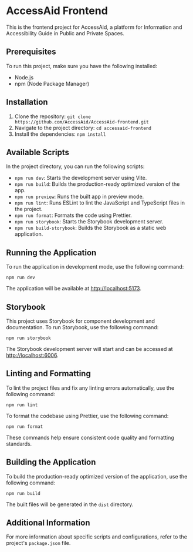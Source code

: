 # AccessAid Frontend

This is the frontend project for AccessAid, a platform for Information and Accessibility Guide in Public and Private Spaces.

## Prerequisites

To run this project, make sure you have the following installed:

- Node.js
- npm (Node Package Manager)

## Installation

1. Clone the repository: `git clone https://github.com/AccessAid/AccessAid-frontend.git`
2. Navigate to the project directory: `cd accessaid-frontend`
3. Install the dependencies: `npm install`

## Available Scripts

In the project directory, you can run the following scripts:

- `npm run dev`: Starts the development server using Vite.
- `npm run build`: Builds the production-ready optimized version of the app.
- `npm run preview`: Runs the built app in preview mode.
- `npm run lint`: Runs ESLint to lint the JavaScript and TypeScript files in the project.
- `npm run format`: Formats the code using Prettier.
- `npm run storybook`: Starts the Storybook development server.
- `npm run build-storybook`: Builds the Storybook as a static web application.

## Running the Application

To run the application in development mode, use the following command:

```
npm run dev
```

The application will be available at [http://localhost:5173](http://localhost:5173).

## Storybook

This project uses Storybook for component development and documentation. To run Storybook, use the following command:

```
npm run storybook
```

The Storybook development server will start and can be accessed at [http://localhost:6006](http://localhost:6006).

## Linting and Formatting

To lint the project files and fix any linting errors automatically, use the following command:

```
npm run lint
```

To format the codebase using Prettier, use the following command:

```
npm run format
```

These commands help ensure consistent code quality and formatting standards.

## Building the Application

To build the production-ready optimized version of the application, use the following command:

```
npm run build
```

The built files will be generated in the `dist` directory.

## Additional Information

For more information about specific scripts and configurations, refer to the project's `package.json` file.
